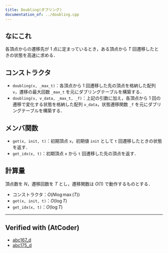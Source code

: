 ```yaml
---
title: Doubling(ダブリング)
documentation_of: ../doubling.cpp
---
```


## なにこれ
各頂点からの遷移先が $1$ 点に定まっているとき，ある頂点から $T$ 回遷移したときの状態を高速に求める．

## コンストラクタ
- `doubling(v, _max_t)`：各頂点から $1$ 回遷移した先の頂点を格納した配列 `v`，遷移の最大回数 `_max_t` を元にダブリングテーブルを構築する．
- `doubling(v, v_data, _max_t, _f)`：上記の引数に加え，各頂点から $1$ 回の遷移で変化する状態を格納した配列 `v_data`，状態遷移関数 `_f` を元にダブリングテーブルを構築する．

## メンバ関数
- `get(x, init, t)`：初期頂点 `x`，初期値 `init` として `t` 回遷移したときの状態を返す．
- `get_idx(x, t)`：初期頂点 `x` から `t` 回遷移した先の頂点を返す．

## 計算量
頂点数を $N$，遷移回数を $T$ とし，遷移関数は $O(1)$ で動作するものとする．
- コンストラクタ：$O(N \log \max(T))$
- `get(x, init, t)`：$O(\log T)$
- `get_idx(x, t)`：$O(\log T)$

---

## Verified with (AtCoder)
- [abc167_d](https://atcoder.jp/contests/abc167/submissions/20642022)
- [abc175_d](https://atcoder.jp/contests/abc175/submissions/20641894)
